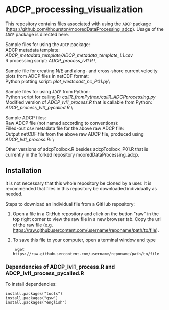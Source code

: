 # ADCP_processing_visualization
This repository contains files associated with using the `ADCP` package (https://github.com/hhourston/mooredDataProcessing_adcp). Usage of the `ADCP` package is directed here.

Sample files for using the `ADCP` package: \
    ADCP metadata template: *ADCP_metadata_template/ADCP_metadata_template_L1.csv* \
    R processing script: *ADCP_process_lvl1.R* \

Sample file for creating N/E and along- and cross-shore current velocity plots from ADCP files in netCDF format: \
    Python plotting script: *plot_westcoast_nc_P01.py*\

Sample files for using `ADCP` from Python: \
    Python script for calling R: *callR_fromPython/callR_ADCPprocessing.py* \
    Modified version of *ADCP_lvl1_process.R* that is callable from Python: *ADCP_process_lvl1_pycalled.R* \

Sample ADCP files: \
    Raw ADCP file (not named according to conventions): \
    Filled-out csv metadata file for the above raw ADCP file: \
    Output netCDF file from the above raw ADCP file, produced using *ADCP_lvl1_process.R*: \

Other versions of adcpToolbox.R besides adcpToolbox_P01.R that is currently in the forked repository mooredDataProcessing_adcp.

## Installation
It is not necessary that this whole repository be cloned by a user. It is recommended that files in this repository be downloaded individually as needed.

Steps to download an individual file from a GitHub repository:
1. Open a file in a GitHub repository and click on the button "raw" in the top right corner to view the raw file in a new browser tab. Copy the url of the raw file (e.g. https://raw.githubusercontent.com/username/reponame/path/to/file).
2. To save this file to your computer, open a terminal window and type
    
        wget https://raw.githubusercontent.com/username/reponame/path/to/file
    
### Dependencies of ADCP_lvl1_process.R and ADCP_lvl1_process_pycalled.R
To install dependencies:

    install.packages("tools")
    install.packages("gsw")
    install.packages("english")
